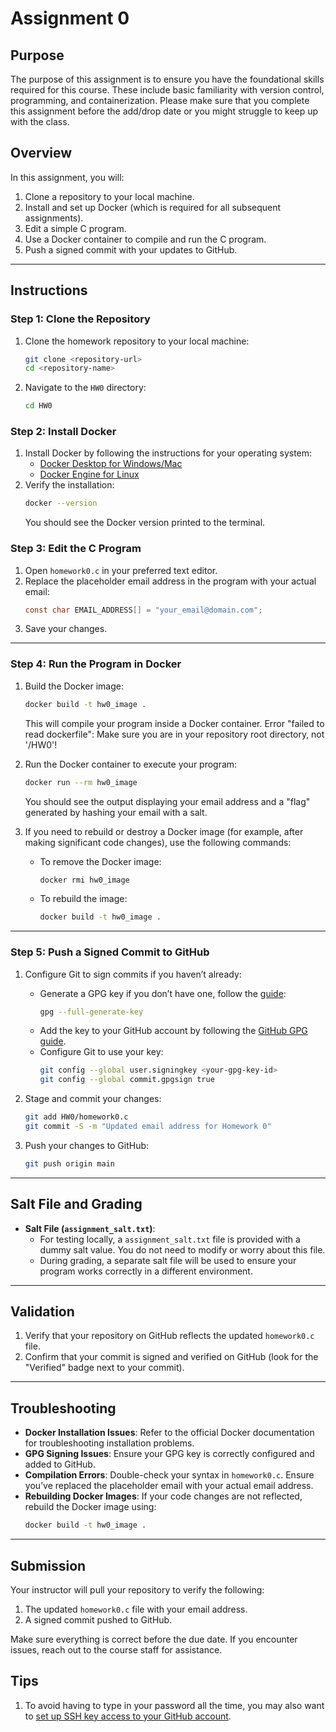 # Assignment 0

## Purpose
The purpose of this assignment is to ensure you have the foundational skills required for this course. These include basic familiarity with version control, programming, and containerization. Please make sure that you complete this assignment before the add/drop date or you might struggle to keep up with the class.

## Overview
In this assignment, you will:
1. Clone a repository to your local machine.
2. Install and set up Docker (which is required for all subsequent assignments).
3. Edit a simple C program.
4. Use a Docker container to compile and run the C program.
5. Push a signed commit with your updates to GitHub.

---

## Instructions

### Step 1: Clone the Repository
1. Clone the homework repository to your local machine:
   ```bash
   git clone <repository-url>
   cd <repository-name>
   ```
2. Navigate to the `HW0` directory:
   ```bash
   cd HW0
   ```

### Step 2: Install Docker
1. Install Docker by following the instructions for your operating system:
   - [Docker Desktop for Windows/Mac](https://www.docker.com/products/docker-desktop)
   - [Docker Engine for Linux](https://docs.docker.com/engine/install/)
2. Verify the installation:
   ```bash
   docker --version
   ```
   You should see the Docker version printed to the terminal.

### Step 3: Edit the C Program
1. Open `homework0.c` in your preferred text editor.
2. Replace the placeholder email address in the program with your actual email:
   ```c
   const char EMAIL_ADDRESS[] = "your_email@domain.com";
   ```
3. Save your changes.

---

### Step 4: Run the Program in Docker
1. Build the Docker image:
   ```bash
   docker build -t hw0_image .
   ```
   This will compile your program inside a Docker container.
   Error "failed to read dockerfile": Make sure you are in your repository root directory, not '/HW0'!

2. Run the Docker container to execute your program:
   ```bash
   docker run --rm hw0_image
   ```
   You should see the output displaying your email address and a "flag" generated by hashing your email with a salt.

3. If you need to rebuild or destroy a Docker image (for example, after making significant code changes), use the following commands:
   - To remove the Docker image:
     ```bash
     docker rmi hw0_image
     ```
   - To rebuild the image:
     ```bash
     docker build -t hw0_image .
     ```

---

### Step 5: Push a Signed Commit to GitHub
1. Configure Git to sign commits if you haven’t already:
   - Generate a GPG key if you don’t have one, follow the [guide](https://docs.github.com/en/authentication/managing-commit-signature-verification/generating-a-new-gpg-key):
     ```bash
     gpg --full-generate-key
     ```
   - Add the key to your GitHub account by following the [GitHub GPG guide](https://docs.github.com/en/authentication/managing-commit-signature-verification/adding-a-gpg-key-to-your-github-account).
   - Configure Git to use your key:
     ```bash
     git config --global user.signingkey <your-gpg-key-id>
     git config --global commit.gpgsign true
     ```

2. Stage and commit your changes:
   ```bash
   git add HW0/homework0.c
   git commit -S -m "Updated email address for Homework 0"
   ```

3. Push your changes to GitHub:
   ```bash
   git push origin main
   ```
---

## Salt File and Grading
- **Salt File (`assignment_salt.txt`)**:
  - For testing locally, a `assignment_salt.txt` file is provided with a dummy salt value. You do not need to modify or worry about this file.
  - During grading, a separate salt file will be used to ensure your program works correctly in a different environment.

---

## Validation
1. Verify that your repository on GitHub reflects the updated `homework0.c` file.
2. Confirm that your commit is signed and verified on GitHub (look for the "Verified" badge next to your commit).

---

## Troubleshooting
- **Docker Installation Issues**:
  Refer to the official Docker documentation for troubleshooting installation problems.
- **GPG Signing Issues**:
  Ensure your GPG key is correctly configured and added to GitHub.
- **Compilation Errors**:
  Double-check your syntax in `homework0.c`. Ensure you’ve replaced the placeholder email with your actual email address.
- **Rebuilding Docker Images**:
  If your code changes are not reflected, rebuild the Docker image using:
  ```bash
  docker build -t hw0_image .
  ```

---

## Submission
Your instructor will pull your repository to verify the following:
1. The updated `homework0.c` file with your email address.
2. A signed commit pushed to GitHub.

Make sure everything is correct before the due date. If you encounter issues, reach out to the course staff for assistance.

## Tips

1. To avoid having to type in your password all the time, you may also want to [set up SSH key access to your GitHub account](https://docs.github.com/en/authentication/connecting-to-github-with-ssh/about-ssh).
